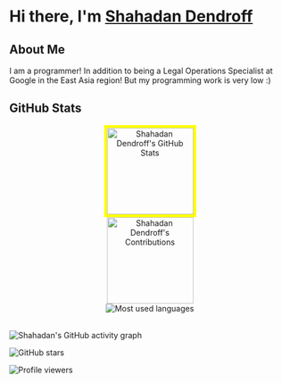 # Hi there, I'm [Shahadan Dendroff]()

## About Me
I am a programmer! In addition to being a Legal Operations Specialist at Google in the East Asia region! But my programming work is very low :)

## GitHub Stats

<div align="center">
  <div style="display: flex; flex-direction: column; align-items: center;">
    <img src="https://github-readme-stats.vercel.app/api?username=shahadandendroff&show_icons=true&hide_border=true&title_color=f65ee0&icon_color=1495ff&text_color=0CFFD2&bg_color=0c002e" alt="Shahadan Dendroff's GitHub Stats" height="155" style="border: 5px solid yellow;"/>
    <img src="https://github-readme-streak-stats.herokuapp.com?user=shahadandendroff&hide_border=true&ring=f65ee0&sideNums=f65ee0&stroke=1495ff&background=0c002e&sideLabels=0cffd2&dates=1495ff&fire=1495ff&currStreakLabel=0cffd2&currStreakNum=0cffd2&date_format=M%20j%5B%2C%20Y%5D" alt="Shahadan Dendroff's Contributions" height="155"/>
    <img src="https://github-readme-stats.vercel.app/api/top-langs/?username=shahadandendroff&bg_color=0c002e&title_color=f65ee0&text_color=0CFFD2&icon_color=1495ff&langs_count=10&layout=compact" alt="Most used languages" style="border: none;">
  </div>
</div>

<br>

![Shahadan's GitHub activity graph](https://github-readme-activity-graph.vercel.app/graph?username=shahadandendroff&bg_color=0c002e&color=0CFFD2&line=f65ee0&point=1495ff&area=true&hide_border=true)
<br>

<div align="center">
  
</div>

![GitHub stars](https://img.shields.io/github/stars/shahadandendroff?style=social)

![Profile viewers](https://komarev.com/ghpvc/?username=shahadandendroff&color=green)
<br>
